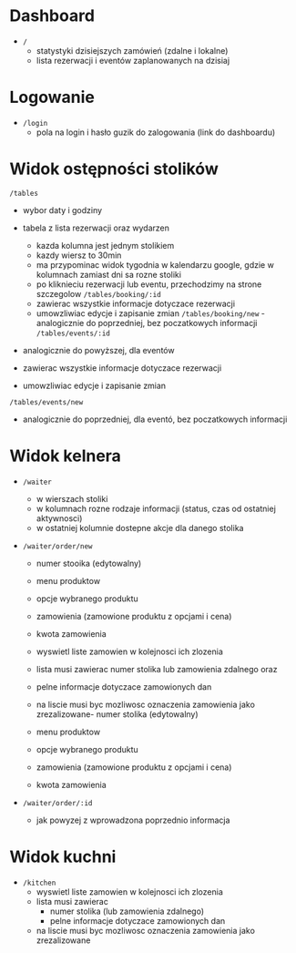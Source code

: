 # Dashboard

- `/`
  - statystyki dzisiejszych zamówień (zdalne i lokalne)
  - lista rezerwacji i eventów zaplanowanych na dzisiaj
  

# Logowanie

- `/login`
  - pola na login i hasło
  guzik do zalogowania (link do dashboardu)

# Widok ostępności stolików

`/tables`
- wybor daty i godziny
- tabela z lista rezerwacji oraz wydarzen
  - kazda kolumna jest jednym stolikiem
  - kazdy wiersz to 30min
  - ma przypominac widok tygodnia w kalendarzu google, gdzie w kolumnach zamiast dni sa rozne stoliki
  - po kliknieciu rezerwacji lub eventu, przechodzimy na strone szczegolow
`/tables/booking/:id`
  - zawierac wszystkie informacje dotyczace rezerwacji
  - umowzliwiac edycje i zapisanie zmian
`/tables/booking/new`
  -analogicznie do poprzedniej, bez poczatkowych informacji
`/tables/events/:id`
 - analogicznie do powyższej, dla eventów


  - zawierac wszystkie informacje dotyczace rezerwacji
  - umowzliwiac edycje i zapisanie zmian


`/tables/events/new`
  - analogicznie do poprzedniej, dla eventó,  bez poczatkowych informacji

# Widok kelnera

- `/waiter`
  - w wierszach stoliki
  - w kolumnach rozne rodzaje informacji (status, czas od ostatniej aktywnosci)
  - w ostatniej kolumnie dostepne akcje dla danego stolika
- `/waiter/order/new`
  - numer stooika (edytowalny)
  - menu produktow
  - opcje wybranego produktu
  - zamowienia (zamowione produktu z opcjami i cena)
  - kwota zamowienia

  - wyswietl liste zamowien w kolejnosci ich zlozenia
  - lista musi zawierac numer stolika lub zamowienia zdalnego oraz
  - pelne informacje dotyczace zamowionych dan
  - na liscie musi byc mozliwosc oznaczenia zamowienia jako zrezalizowane- numer stolika (edytowalny)
  - menu produktow
  - opcje wybranego produktu
  - zamowienia (zamowione produktu z opcjami i cena)
  - kwota zamowienia

- `/waiter/order/:id`
   - jak powyzej z wprowadzona poprzednio informacja

# Widok kuchni

- `/kitchen`
  - wyswietl liste zamowien w kolejnosci ich zlozenia
  - lista musi zawierac 
    - numer stolika (lub zamowienia zdalnego)
    - pelne informacje dotyczace zamowionych dan
  - na liscie musi byc mozliwosc oznaczenia zamowienia jako zrezalizowane